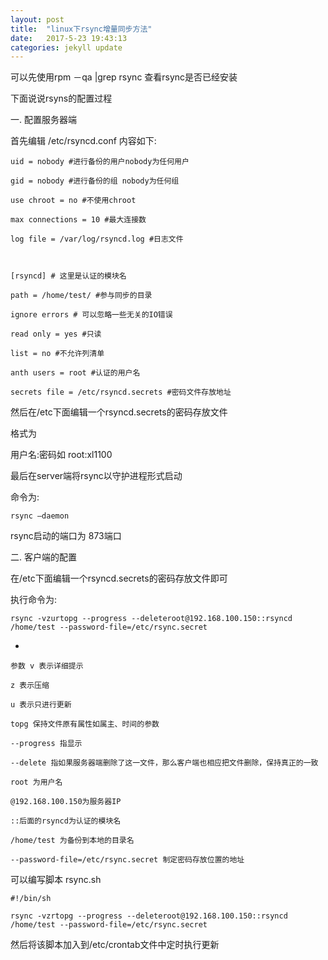 ```yaml
---
layout: post
title:  "linux下rsync增量同步方法"
date:   2017-5-23 19:43:13 
categories: jekyll update
---
```


可以先使用rpm －qa |grep rsync 查看rsync是否已经安装

下面说说rsyns的配置过程

一. 配置服务器端

首先编辑 /etc/rsyncd.conf 内容如下:

	uid = nobody #进行备份的用户nobody为任何用户
	
	gid = nobody #进行备份的组 nobody为任何组
	
	use chroot = no #不使用chroot
	
	max connections = 10 #最大连接数
	
	log file = /var/log/rsyncd.log #日志文件



	[rsyncd] # 这里是认证的模块名

	path = /home/test/ #参与同步的目录
	
	ignore errors # 可以忽略一些无关的IO错误
	
	read only = yes #只读
	
	list = no #不允许列清单
	
	anth users = root #认证的用户名
	
	secrets file = /etc/rsyncd.secrets #密码文件存放地址

然后在/etc下面编辑一个rsyncd.secrets的密码存放文件

格式为

用户名:密码如 root:xl1100

最后在server端将rsync以守护进程形式启动

命令为: 	

	rsync –daemon

rsync启动的端口为 873端口

二. 客户端的配置

在/etc下面编辑一个rsyncd.secrets的密码存放文件即可

 

执行命令为:

	rsync -vzurtopg --progress --deleteroot@192.168.100.150::rsyncd /home/test --password-file=/etc/rsync.secret

-

	参数 v 表示详细提示
	
	z 表示压缩
	
	u 表示只进行更新
	
	topg 保持文件原有属性如属主、时间的参数
	
	--progress 指显示
	
	--delete 指如果服务器端删除了这一文件，那么客户端也相应把文件删除，保持真正的一致
	
	root 为用户名
	
	@192.168.100.150为服务器IP
	
	::后面的rsyncd为认证的模块名
	
	/home/test 为备份到本地的目录名
	
	--password-file=/etc/rsync.secret 制定密码存放位置的地址

 

 

可以编写脚本 rsync.sh

	#!/bin/sh
	
	rsync -vzrtopg --progress --deleteroot@192.168.100.150::rsyncd /home/test --password-file=/etc/rsync.secret

 

然后将该脚本加入到/etc/crontab文件中定时执行更新
